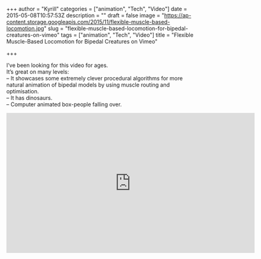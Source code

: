 +++
author = "Kyrill"
categories = ["animation", "Tech", "Video"]
date = 2015-05-08T10:57:53Z
description = ""
draft = false
image = "https://ap-content.storage.googleapis.com/2015/11/flexible-muscle-based-locomotion.jpg"
slug = "flexible-muscle-based-locomotion-for-bipedal-creatures-on-vimeo"
tags = ["animation", "Tech", "Video"]
title = "Flexible Muscle-Based Locomotion for Bipedal Creatures on Vimeo"

+++


I’ve been looking for this video for ages.  
 It’s great on many levels:  
 – It showcases some extremely clever procedural algorithms for more natural animation of bipedal models by using muscle routing and optimisation.  
 – It has dinosaurs.  
 – Computer animated box-people falling over.

<iframe allowfullscreen="" frameborder="0" height="365" mozallowfullscreen="" src="https://player.vimeo.com/video/79098420" title="Flexible Muscle-Based Locomotion for Bipedal Creatures" webkitallowfullscreen="" width="648"></iframe>


